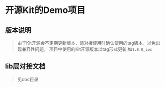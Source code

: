 # 开源Kit的Demo项目
## 版本说明
> 由于Kit开源会不定期更新版本，请对接使用时确认使用的tag版本，以免出现兼容性问题。
> 项目中使用的Kit开源版本以tag形式更新,如`1.8.0_ios`

## lib层对接文档
> 见doc目录



